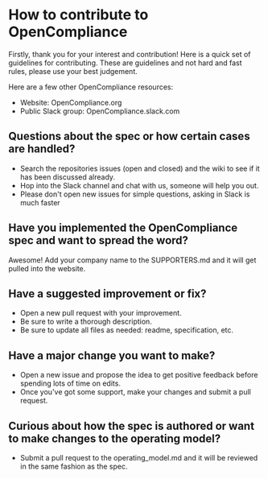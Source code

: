 # How to contribute to OpenCompliance
Firstly, thank you for your interest and contribution! Here is a quick set of guidelines for contributing. These are guidelines and not hard and fast rules, please use your best judgement.

Here are a few other OpenCompliance resources:
- Website: OpenCompliance.org
- Public Slack group: OpenCompliance.slack.com

## Questions about the spec or how certain cases are handled?
- Search the repositories issues (open and closed) and the wiki to see if it has been discussed already.
- Hop into the Slack channel and chat with us, someone will help you out.
- Please don't open new issues for simple questions, asking in Slack is much faster

## Have you implemented the OpenCompliance spec and want to spread the word?
Awesome! Add your company name to the SUPPORTERS.md and it will get pulled into the website.

## Have a suggested improvement or fix?
- Open a new pull request with your improvement.
- Be sure to write a thorough description.
- Be sure to update all files as needed: readme, specification, etc.

## Have a major change you want to make?
- Open a new issue and propose the idea to get positive feedback before spending lots of time on edits.
- Once you've got some support, make your changes and submit a pull request.

## Curious about how the spec is authored or want to make changes to the operating model?
- Submit a pull request to the operating_model.md  and it will be reviewed in the same fashion as the spec.
